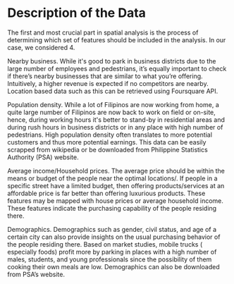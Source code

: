 # Description of the Data

The first and most crucial part in spatial analysis is the process of determining which set of features should be included in the analysis. In our case, we considered 4. 

Nearby business. 
  While it's good to park in business districts due to the large number of employees and pedestrians, it’s equally important to check if there’s nearby businesses that are similar to what you’re offering. Intuitively, a higher revenue is expected if no competitors are nearby. Location based data such as this can be retrieved using Foursquare API.

Population density. 
  While a lot of Filipinos are now working from home, a quite large number of Filipinos are now back to work on field or on-site, hence, during working hours it's better to stand-by in residential areas and during rush hours in business districts or in any place with high number of pedestrians. High population density often translates to more potential customers and thus more potential earnings. This data can be easily scrapped from wikipedia or be downloaded from Philippine Statistics Authority (PSA) website.

Average income/Household prices. 
  The average price should be within the means or budget of the people near the optimal locations/. If people in a specific street have a limited budget, then offering products/services at an affordable price is far better than offering luxurious products. These features may be mapped with house prices or average household income. These features indicate the purchasing capability of the people residing there. 

Demographics. 
  Demographics such as gender, civil status, and age of a certain city can also provide insights on the usual purchasing behavior of the people residing there. Based on market studies, mobile trucks ( especially foods) profit more by parking in places with a high number of males, students, and young professionals since the possibility of them cooking their own meals are low. Demographics can also be downloaded from PSA’s website.


